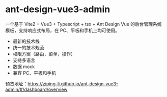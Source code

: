 # ant-design-vue3-admin

一个基于 Vite2 + Vue3 + Typescript + tsx + Ant Design Vue 的后台管理系统模板，支持响应式布局，在 PC、平板和手机上均可使用。

- 最新的技术栈
- 统一的技术规范
- 权限方案（路由，菜单，操作）
- 支持多语言
- 数据 mock
- 兼容 PC、平板和手机

预览地址：https://ziping-li.github.io/ant-design-vue3-admin/#/dashboard/overview

